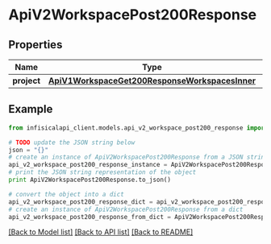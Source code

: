 # ApiV2WorkspacePost200Response


## Properties
Name | Type | Description | Notes
------------ | ------------- | ------------- | -------------
**project** | [**ApiV1WorkspaceGet200ResponseWorkspacesInner**](ApiV1WorkspaceGet200ResponseWorkspacesInner.md) |  | 

## Example

```python
from infisicalapi_client.models.api_v2_workspace_post200_response import ApiV2WorkspacePost200Response

# TODO update the JSON string below
json = "{}"
# create an instance of ApiV2WorkspacePost200Response from a JSON string
api_v2_workspace_post200_response_instance = ApiV2WorkspacePost200Response.from_json(json)
# print the JSON string representation of the object
print ApiV2WorkspacePost200Response.to_json()

# convert the object into a dict
api_v2_workspace_post200_response_dict = api_v2_workspace_post200_response_instance.to_dict()
# create an instance of ApiV2WorkspacePost200Response from a dict
api_v2_workspace_post200_response_from_dict = ApiV2WorkspacePost200Response.from_dict(api_v2_workspace_post200_response_dict)
```
[[Back to Model list]](../README.md#documentation-for-models) [[Back to API list]](../README.md#documentation-for-api-endpoints) [[Back to README]](../README.md)


